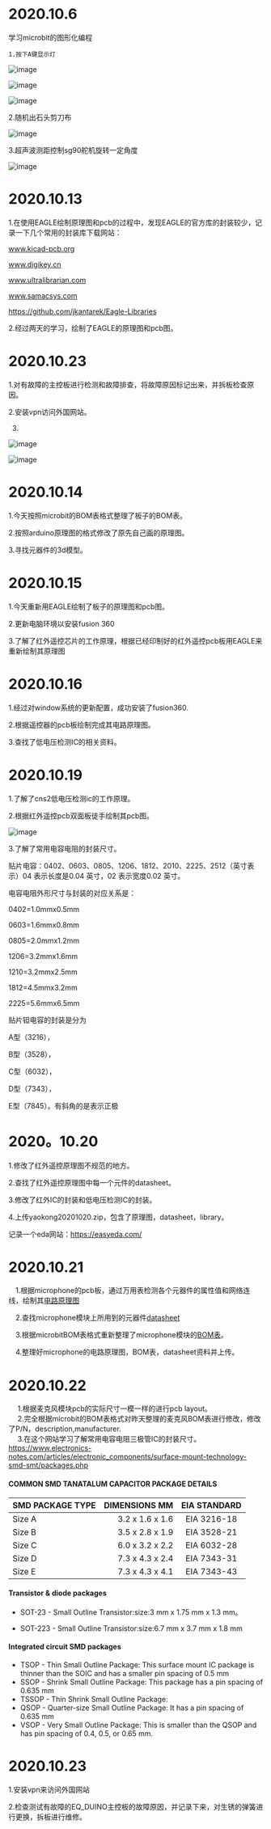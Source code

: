 # 2020.10.6

   学习microbit的图形化编程
   
    1.按下A键显示灯

![image](https://github.com/zzpiv/work-report1/blob/master/images/button.PNG)

![image](https://github.com/zzpiv/work-report1/blob/master/images/light.PNG)
   
![image](https://github.com/zzpiv/work-report1/blob/master/images/led.PNG)

   2.随机出石头剪刀布

![image](https://github.com/zzpiv/work-report1/blob/master/images/caiquan.PNG)

   3.超声波测距控制sg90舵机旋转一定角度
   
![image](https://github.com/zzpiv/work-report1/blob/master/images/sg90.PNG)

# 2020.10.13

  1.在使用EAGLE绘制原理图和pcb的过程中，发现EAGLE的官方库的封装较少，记录一下几个常用的封装库下载网站：
    
   www.kicad-pcb.org
    
   www.digikey.cn
    
   www.ultralibrarian.com
    
   www.samacsys.com

https://github.com/jkantarek/Eagle-Libraries
    
   2.经过两天的学习，绘制了EAGLE的原理图和pcb图。
   
  # 2020.10.23
  
  1.对有故障的主控板进行检测和故障排查，将故障原因标记出来，并拆板检查原因。
  
  2.安装vpn访问外国网站。
  
  3.
    
   ![image](https://github.com/zzpiv/work-report1/blob/master/images/sch.PNG)
   
   ![image](https://github.com/zzpiv/work-report1/blob/master/images/pcb.PNG)
   
   
# 2020.10.14
 
 1.今天按照microbit的BOM表格式整理了板子的BOM表。
 
 2.按照arduino原理图的格式修改了原先自己画的原理图。
 
 3.寻找元器件的3d模型。

# 2020.10.15

1.今天重新用EAGLE绘制了板子的原理图和pcb图。

2.更新电脑环境以安装fusion 360

3.了解了红外遥控芯片的工作原理，根据已经印制好的红外遥控pcb板用EAGLE来重新绘制其原理图

# 2020.10.16

1.经过对window系统的更新配置，成功安装了fusion360.

2.根据遥控器的pcb板绘制完成其电路原理图。

3.查找了低电压检测IC的相关资料。

# 2020.10.19

1.了解了cns2低电压检测ic的工作原理。

2.根据红外遥控pcb双面板徒手绘制其pcb图。

![image](https://github.com/zzpiv/work-report1/blob/master/images/hwpcb.jpg)

3.了解了常用电容电阻的封装尺寸。

贴片电容：0402、0603、0805、1206、1812、2010、2225、2512（英寸表示）04 表示长度是0.04 英寸，02 表示宽度0.02 英寸。

电容电阻外形尺寸与封装的对应关系是：

0402=1.0mmx0.5mm

0603=1.6mmx0.8mm

0805=2.0mmx1.2mm

1206=3.2mmx1.6mm

1210=3.2mmx2.5mm

1812=4.5mmx3.2mm

2225=5.6mmx6.5mm

贴片钽电容的封装是分为

A型（3216），

B型（3528），

C型（6032），

D型（7343），

E型（7845）。有斜角的是表示正极


# 2020。10.20

1.修改了红外遥控原理图不规范的地方。

2.查找了红外遥控原理图中每一个元件的datasheet。

3.修改了红外IC的封装和低电压检测IC的封装。

4.上传yaokong20201020.zip，包含了原理图，datasheet，library。

记录一个eda网站：https://easyeda.com/

# 2020.10.21 

&emsp;1.根据microphone的pcb板，通过万用表检测各个元器件的属性值和网络连线，绘制其[电路原理图](https://github.com/zzpiv/work-report1/tree/master/EI09-04/LAYOUT)

&emsp;2.查找microphone模块上所用到的元器件[datasheet](https://github.com/zzpiv/work-report1/tree/master/EI09-04/datasheet)

&emsp;3.根据microbitBOM表格式重新整理了microphone模块的[BOM表](https://github.com/zzpiv/work-report1/tree/master/EI09-04/BOM)。

&emsp;4.整理好microphone的电路原理图，BOM表，datasheet资料并上传。

# 2020.10.22
&emsp; 1.根据麦克风模块pcb的实际尺寸一模一样的进行pcb layout。    
&emsp; 2.完全根据microbit的BOM表格式对昨天整理的麦克风BOM表进行修改，修改了P/N，description,manufacturer.  
&emsp; 3.在这个网站学习了解常用电容电阻三极管IC的封装尺寸。https://www.electronics-notes.com/articles/electronic_components/surface-mount-technology-smd-smt/packages.php

 #### COMMON SMD TANATALUM CAPACITOR PACKAGE DETAILS
  
| SMD PACKAGE TYPE	|  DIMENSIONS MM	       |   EIA STANDARD    |
| --------           | -----:                 | :----:            |
| Size A	            |   3.2 x 1.6 x 1.6	    |     EIA 3216-18   |
| Size B	            |   3.5 x 2.8 x 1.9	    |    EIA 3528-21    |
| Size C	            |   6.0 x 3.2 x 2.2	    |   EIA 6032-28     |
| Size D	            |   7.3 x 4.3 x 2.4	    |      EIA 7343-31  |
| Size E	            |   7.3 x 4.3 x 4.1	    |   EIA 7343-43     |

#### Transistor & diode packages

+ SOT-23 - Small Outline Transistor:size:3 mm x 1.75 mm x 1.3 mm。

+ SOT-223 - Small Outline Transistor:size:6.7 mm x 3.7 mm x 1.8 mm

#### Integrated circuit SMD packages

+ TSOP - Thin Small Outline Package:   This surface mount IC package is thinner than the SOIC and has a smaller pin spacing of 0.5 mm
+ SSOP - Shrink Small Outline Package:   This package has a pin spacing of 0.635 mm
+ TSSOP - Thin Shrink Small Outline Package:  
+ QSOP - Quarter-size Small Outline Package:   It has a pin spacing of 0.635 mm
+ VSOP - Very Small Outline Package:   This is smaller than the QSOP and has pin spacing of 0.4, 0.5, or 0.65 mm.


# 2020.10.23

1.安装vpn来访问外国网站

2.检查测试有故障的EQ_DUINO主控板的故障原因，并记录下来，对生锈的弹簧进行更换，拆板进行维修。









